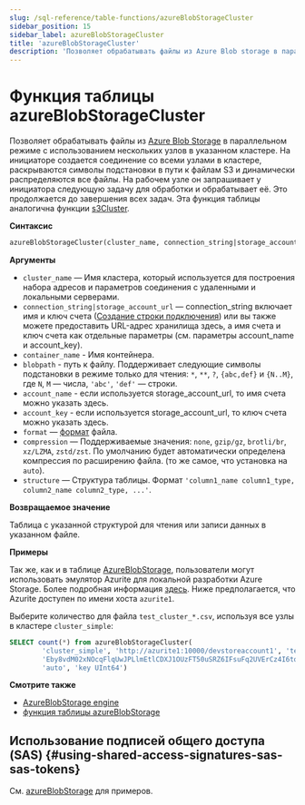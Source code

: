 ```yaml
---
slug: /sql-reference/table-functions/azureBlobStorageCluster
sidebar_position: 15
sidebar_label: azureBlobStorageCluster
title: 'azureBlobStorageCluster'
description: 'Позволяет обрабатывать файлы из Azure Blob storage в параллельном режиме с использованием нескольких узлов в указанном кластере.'
---
```



# Функция таблицы azureBlobStorageCluster

Позволяет обрабатывать файлы из [Azure Blob Storage](https://azure.microsoft.com/en-us/products/storage/blobs) в параллельном режиме с использованием нескольких узлов в указанном кластере. На инициаторе создается соединение со всеми узлами в кластере, раскрываются символы подстановки в пути к файлам S3 и динамически распределяются все файлы. На рабочем узле он запрашивает у инициатора следующую задачу для обработки и обрабатывает её. Это продолжается до завершения всех задач. Эта функция таблицы аналогична функции [s3Cluster](../../sql-reference/table-functions/s3Cluster.md).

**Синтаксис**

``` sql
azureBlobStorageCluster(cluster_name, connection_string|storage_account_url, container_name, blobpath, [account_name, account_key, format, compression, structure])
```

**Аргументы**

- `cluster_name` — Имя кластера, который используется для построения набора адресов и параметров соединения с удаленными и локальными серверами.
- `connection_string|storage_account_url` — connection_string включает имя и ключ счета ([Создание строки подключения](https://learn.microsoft.com/en-us/azure/storage/common/storage-configure-connection-string?toc=%2Fazure%2Fstorage%2Fblobs%2Ftoc.json&bc=%2Fazure%2Fstorage%2Fblobs%2Fbreadcrumb%2Ftoc.json#configure-a-connection-string-for-an-azure-storage-account)) или вы также можете предоставить URL-адрес хранилища здесь, а имя счета и ключ счета как отдельные параметры (см. параметры account_name и account_key).
- `container_name` - Имя контейнера.
- `blobpath` - путь к файлу. Поддерживает следующие символы подстановки в режиме только для чтения: `*`, `**`, `?`, `{abc,def}` и `{N..M}`, где `N`, `M` — числа, `'abc'`, `'def'` — строки.
- `account_name` - если используется storage_account_url, то имя счета можно указать здесь.
- `account_key` - если используется storage_account_url, то ключ счета можно указать здесь.
- `format` — [формат](/sql-reference/formats) файла.
- `compression` — Поддерживаемые значения: `none`, `gzip/gz`, `brotli/br`, `xz/LZMA`, `zstd/zst`. По умолчанию будет автоматически определена компрессия по расширению файла. (то же самое, что установка на `auto`).
- `structure` — Структура таблицы. Формат `'column1_name column1_type, column2_name column2_type, ...'`.

**Возвращаемое значение**

Таблица с указанной структурой для чтения или записи данных в указанном файле.

**Примеры**

Так же, как и в таблице [AzureBlobStorage](/engines/table-engines/integrations/azureBlobStorage), пользователи могут использовать эмулятор Azurite для локальной разработки Azure Storage. Более подробная информация [здесь](https://learn.microsoft.com/en-us/azure/storage/common/storage-use-azurite?tabs=docker-hub%2Cblob-storage). Ниже предполагается, что Azurite доступен по имени хоста `azurite1`.

Выберите количество для файла `test_cluster_*.csv`, используя все узлы в кластере `cluster_simple`:

``` sql
SELECT count(*) from azureBlobStorageCluster(
        'cluster_simple', 'http://azurite1:10000/devstoreaccount1', 'testcontainer', 'test_cluster_count.csv', 'devstoreaccount1',
        'Eby8vdM02xNOcqFlqUwJPLlmEtlCDXJ1OUzFT50uSRZ6IFsuFq2UVErCz4I6tq/K1SZFPTOtr/KBHBeksoGMGw==', 'CSV',
        'auto', 'key UInt64')
```

**Смотрите также**

- [AzureBlobStorage engine](../../engines/table-engines/integrations/azureBlobStorage.md)
- [функция таблицы azureBlobStorage](../../sql-reference/table-functions/azureBlobStorage.md)

## Использование подписей общего доступа (SAS) {#using-shared-access-signatures-sas-sas-tokens}

См. [azureBlobStorage](/sql-reference/table-functions/azureBlobStorage#using-shared-access-signatures-sas-sas-tokens) для примеров.

